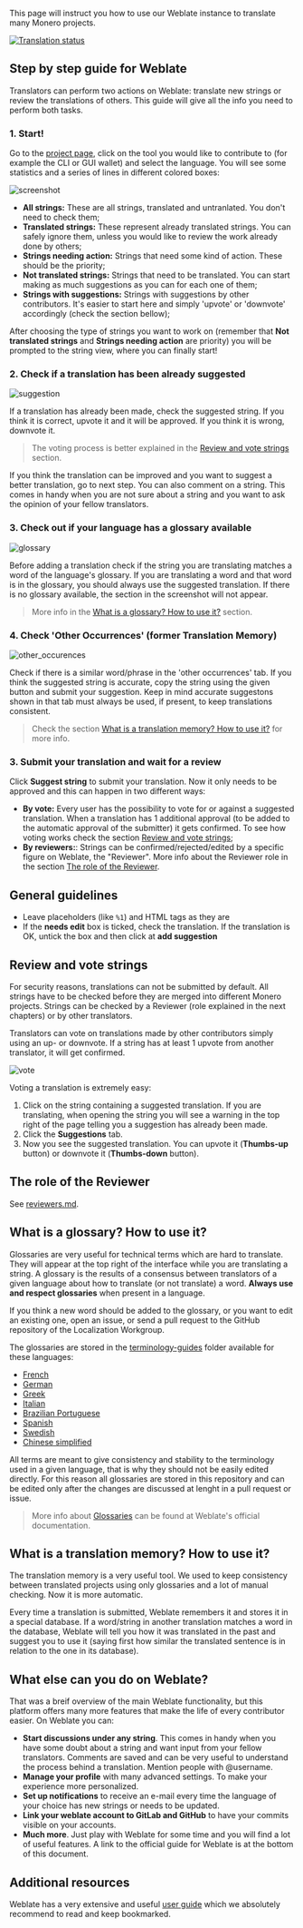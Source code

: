 This page will instruct you how to use our Weblate instance to translate many Monero projects.

<a href="https://translate.getmonero.org/engage/monero/">
<img src="https://translate.getmonero.org/widgets/monero/-/open-graph.png" alt="Translation status" />
</a>

## Step by step guide for Weblate

Translators can perform two actions on Weblate: translate new strings or review the translations of others. This guide will give all the info you need to perform both tasks. 

### 1. Start!

Go to the [project page](https://translate.getmonero.org/projects/), click on the tool you would like to contribute to (for example the CLI or GUI wallet) and select the language. You will see some statistics and a series of lines in different colored boxes:

![screenshot](/media/weblate/strings_status.png)

- **All strings:** These are all strings, translated and untranlated. You don't need to check them;
- **Translated strings:** These represent already translated strings. You can safely ignore them, unless you would like to review the work already done by others;
- **Strings needing action:** Strings that need some kind of action. These should be the priority;
- **Not translated strings:** Strings that need to be translated. You can start making as much suggestions as you can for each one of them;
- **Strings with suggestions:** Strings with suggestions by other contributors. It's easier to start here and simply 'upvote' or 'downvote' accordingly (check the section bellow);

After choosing the type of strings you want to work on (remember that **Not translated strings** and **Strings needing action** are priority) you will be prompted to the string view, where you can finally start!

### 2. Check if a translation has been already suggested

![suggestion](/media/weblate/suggestion.png)  

If a translation has already been made, check the suggested string. If you think it is correct, upvote it and it will be approved. If you think it is wrong, downvote it.

> The voting process is better explained in the [Review and vote strings](#review-and-vote-strings) section.

If you think the translation can be improved and you want to suggest a better translation, go to next step. You can also comment on a string. This comes in handy when you are not sure about a string and you want to ask the opinion of your fellow translators.

### 3. Check out if your language has a glossary available

![glossary](/media/weblate/glossary.png)

Before adding a translation check if the string you are translating matches a word of the language's glossary. If you are translating a word and that word is in the glossary, you should always use the suggested translation. If there is no glossary available, the section in the screenshot will not appear.

> More info in the [What is a glossary? How to use it?](#what-is-a-glossary-how-to-use-it) section.

### 4. Check 'Other Occurrences' (former Translation Memory)

![other_occurences](/media/weblate/other_occurrences.png)

Check if there is a similar word/phrase in the 'other occurrences' tab. If you think the suggested string is accurate, copy the string using the given button and submit your suggestion. Keep in mind accurate suggestons shown in that tab must always be used, if present, to keep translations consistent.

> Check the section [What is a translation memory? How to use it?](#what-is-a-translation-memory-how-to-use-it) for more info.

### 3. Submit your translation and wait for a review

Click **Suggest string** to submit your translation. Now it only needs to be approved and this can happen in two different ways:

- **By vote:** Every user has the possibility to vote for or against a suggested translation. When a translation has 1 additional approval (to be added to the automatic approval of the submitter) it gets confirmed. To see how voting works check the section [Review and vote strings](#review-and-vote-strings);
- **By reviewers:**: Strings can be confirmed/rejected/edited by a specific figure on Weblate, the "Reviewer". More info about the Reviewer role in the section [The role of the Reviewer](#the-role-of-the-reviewer).

## General guidelines

- Leave placeholders (like `%1`) and HTML tags as they are
- If the **needs edit** box is ticked, check the translation. If the translation is OK, untick the box and then click at **add suggestion**

## Review and vote strings

For security reasons, translations can not be submitted by default. All strings have to be checked before they are merged into different Monero projects.
Strings can be checked by a Reviewer (role explained in the next chapters) or by other translators.

Translators can vote on translations made by other contributors simply using an up- or downvote. If a string has at least 1 upvote from another translator, it will get confirmed.

![vote](/media/weblate/vote.png)

Voting a translation is extremely easy: 

1. Click on the string containing a suggested translation. If you are translating, when opening the string you will see a warning in the top right of the page telling you a suggestion has already been made.
2. Click the **Suggestions** tab.
3. Now you see the suggested translation. You can upvote it (**Thumbs-up** button) or downvote it (**Thumbs-down** button).

## The role of the Reviewer

See [reviewers.md](https://github.com/monero-ecosystem/monero-translations/blob/master/reviewers.md).

## What is a glossary? How to use it?

Glossaries are very useful for technical terms which are hard to translate. They will appear at the top right of the interface while you are translating a string. A glossary is the results of a consensus between translators of a given language about how to translate (or not translate) a word. **Always use and respect glossaries** when present in a language.

If you think a new word should be added to the glossary, or you want to edit an existing one, open an issue, or send a pull request to the GitHub repository of the Localization Workgroup.

The glossaries are stored in the [terminology-guides](https://github.com/monero-ecosystem/monero-translations/tree/master/terminology-guides) folder available for these languages:

  - [French](https://github.com/monero-ecosystem/monero-translations/blob/master/terminology-guides/french-terminology.md)
  - [German](https://github.com/monero-ecosystem/monero-translations/blob/master/terminology-guides/german-terminology.md)
  - [Greek](https://github.com/monero-ecosystem/monero-translations/blob/master/terminology-guides/greek-terminology.md)
  - [Italian](https://github.com/monero-ecosystem/monero-translations/blob/master/terminology-guides/italian-terminology.md)
  - [Brazilian Portuguese](https://github.com/monero-ecosystem/monero-translations/blob/master/terminology-guides/portuguese-br-terminology.md)
  - [Spanish](https://github.com/monero-ecosystem/monero-translations/blob/master/terminology-guides/spanish-terminology.md)
  - [Swedish](https://github.com/monero-ecosystem/monero-translations/blob/master/terminology-guides/swedish-terminology.md)
  - [Chinese simplified](https://github.com/monero-ecosystem/monero-translations/blob/master/terminology-guides/zh%20rCN-terminology)

All terms are meant to give consistency and stability to the terminology used in a given language, that is why they should not be easily edited directly. For this reason all glossaries are stored in this repository and can be edited only after the changes are discussed at lenght in a pull request or issue.

> More info about [Glossaries](https://docs.weblate.org/en/weblate-3.8/user/translating.html#glossary) can be found at Weblate's official documentation.

## What is a translation memory? How to use it?

The translation memory is a very useful tool. We used to keep consistency between translated projects using only glossaries and a lot of manual checking. Now it is more automatic.

Every time a translation is submitted, Weblate remembers it and stores it in a special database. If a word/string in another translation matches a word in the database, Weblate will tell you how it was translated in the past and suggest you to use it (saying first how similar the translated sentence is in relation to the one in its database).

## What else can you do on Weblate?

That was a breif overview of the main Weblate functionality, but this platform offers many more features that make the life of every contributor easier. On Weblate you can:

- **Start discussions under any string**. This comes in handy when you have some doubt about a string and want input from your fellow translators. Comments are saved and can be very useful to understand the process behind a translation. Mention people with @username.
- **Manage your profile** with many advanced settings. To make your experience more personalized.
- **Set up notifications** to receive an e-mail every time the language of your choice has new strings or needs to be updated.
- **Link your weblate account to GitLab and GitHub** to have your commits visible on your accounts.
- **Much more**. Just play with Weblate for some time and you will find a lot of useful features. A link to the official guide for Weblate is at the bottom of this document.

## Additional resources

Weblate has a very extensive and useful [user guide](https://docs.weblate.org/en/weblate-3.8/user/translating.html) which we absolutely recommend to read and keep bookmarked.
